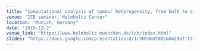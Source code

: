 ```yaml
---
title: "Computational analysis of tumour heterogeneity, from bulk to single-cell genomics"
venue: "ICB seminar, Helmholtz Center"
location: "Munich, Germany"
date: "2019-12-2"
venue_link: "https://www.helmholtz-muenchen.de/icb/index.html"
slides: "https://docs.google.com/presentation/d/1rVHtmNdT8OsmAm29a7-ttf8YOKIrXB6Hh99EfE8qWD0/edit?usp=sharing"
---
```

